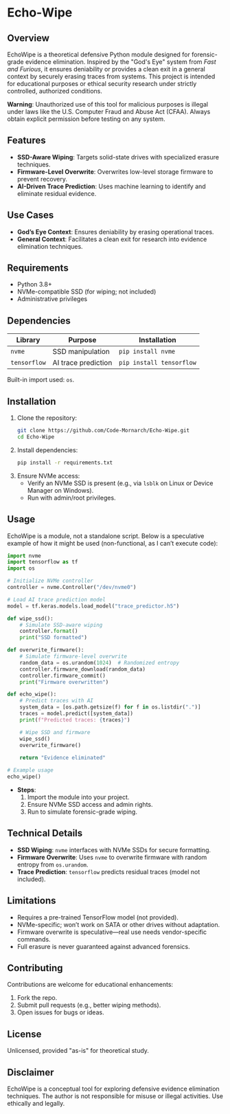 # Echo-Wipe

## Overview
EchoWipe is a theoretical defensive Python module designed for forensic-grade evidence elimination. Inspired by the "God's Eye" system from *Fast and Furious*, it ensures deniability or provides a clean exit in a general context by securely erasing traces from systems. This project is intended for educational purposes or ethical security research under strictly controlled, authorized conditions.

**Warning**: Unauthorized use of this tool for malicious purposes is illegal under laws like the U.S. Computer Fraud and Abuse Act (CFAA). Always obtain explicit permission before testing on any system.

## Features
- **SSD-Aware Wiping**: Targets solid-state drives with specialized erasure techniques.  
- **Firmware-Level Overwrite**: Overwrites low-level storage firmware to prevent recovery.  
- **AI-Driven Trace Prediction**: Uses machine learning to identify and eliminate residual evidence.  

## Use Cases
- **God’s Eye Context**: Ensures deniability by erasing operational traces.  
- **General Context**: Facilitates a clean exit for research into evidence elimination techniques.

## Requirements
- Python 3.8+  
- NVMe-compatible SSD (for wiping; not included)  
- Administrative privileges  

## Dependencies
| Library         | Purpose                     | Installation              |
|-----------------|-----------------------------|---------------------------|
| `nvme`          | SSD manipulation            | `pip install nvme`        |
| `tensorflow`    | AI trace prediction         | `pip install tensorflow`  |

Built-in import used: `os`.

## Installation
1. Clone the repository:
   ```bash
   git clone https://github.com/Code-Mornarch/Echo-Wipe.git
   cd Echo-Wipe
   ```
2. Install dependencies:
   ```bash
   pip install -r requirements.txt
   ```
3. Ensure NVMe access:
   - Verify an NVMe SSD is present (e.g., via `lsblk` on Linux or Device Manager on Windows).  
   - Run with admin/root privileges.

## Usage
EchoWipe is a module, not a standalone script. Below is a speculative example of how it might be used (non-functional, as I can’t execute code):

```python
import nvme
import tensorflow as tf
import os

# Initialize NVMe controller
controller = nvme.Controller("/dev/nvme0")

# Load AI trace prediction model
model = tf.keras.models.load_model("trace_predictor.h5")

def wipe_ssd():
    # Simulate SSD-aware wiping
    controller.format()
    print("SSD formatted")

def overwrite_firmware():
    # Simulate firmware-level overwrite
    random_data = os.urandom(1024)  # Randomized entropy
    controller.firmware_download(random_data)
    controller.firmware_commit()
    print("Firmware overwritten")

def echo_wipe():
    # Predict traces with AI
    system_data = [os.path.getsize(f) for f in os.listdir(".")]
    traces = model.predict([system_data])
    print(f"Predicted traces: {traces}")

    # Wipe SSD and firmware
    wipe_ssd()
    overwrite_firmware()
    
    return "Evidence eliminated"

# Example usage
echo_wipe()
```

- **Steps**:  
  1. Import the module into your project.  
  2. Ensure NVMe SSD access and admin rights.  
  3. Run to simulate forensic-grade wiping.

## Technical Details
- **SSD Wiping**: `nvme` interfaces with NVMe SSDs for secure formatting.  
- **Firmware Overwrite**: Uses `nvme` to overwrite firmware with random entropy from `os.urandom`.  
- **Trace Prediction**: `tensorflow` predicts residual traces (model not included).  

## Limitations
- Requires a pre-trained TensorFlow model (not provided).  
- NVMe-specific; won’t work on SATA or other drives without adaptation.  
- Firmware overwrite is speculative—real use needs vendor-specific commands.  
- Full erasure is never guaranteed against advanced forensics.

## Contributing
Contributions are welcome for educational enhancements:  
1. Fork the repo.  
2. Submit pull requests (e.g., better wiping methods).  
3. Open issues for bugs or ideas.

## License
Unlicensed, provided "as-is" for theoretical study.

## Disclaimer
EchoWipe is a conceptual tool for exploring defensive evidence elimination techniques. The author is not responsible for misuse or illegal activities. Use ethically and legally.
